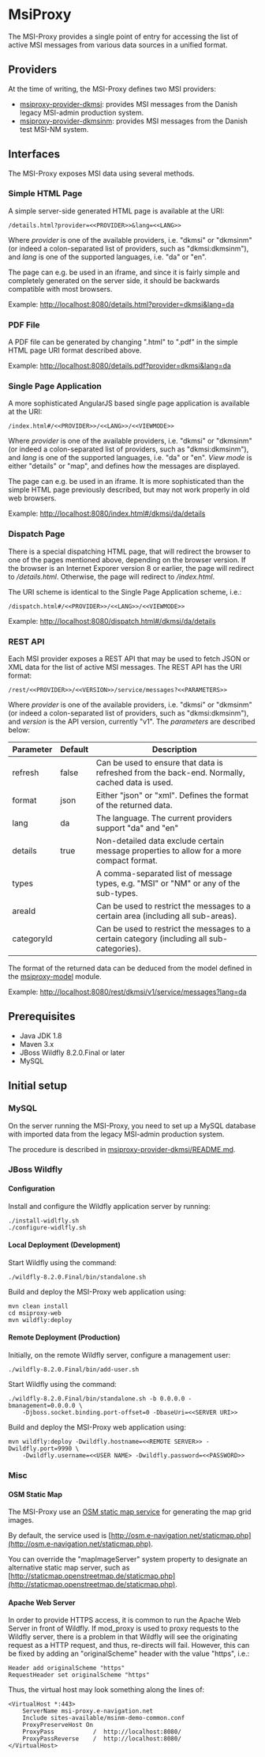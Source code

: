 # MsiProxy #

The MSI-Proxy provides a single point of entry for accessing the list of active MSI messages from various data sources in a unified format.

## Providers ##

At the time of writing, the MSI-Proxy defines two MSI providers:

* [msiproxy-provider-dkmsi](msiproxy-provider-dkmsi): provides MSI messages from the Danish legacy MSI-admin production system.
* [msiproxy-provider-dkmsinm](msiproxy-provider-dkmsinm): provides MSI messages from the Danish test MSI-NM system.

## Interfaces ##

The MSI-Proxy exposes MSI data using several methods.

### Simple HTML Page ###
A simple server-side generated HTML page is available at the URI:

    /details.html?provider=<<PROVIDER>>&lang=<<LANG>>

Where *provider* is one of the available providers, i.e. "dkmsi" or "dkmsinm" (or indeed a colon-separated list of providers, such as "dkmsi:dkmsinm"),
and *lang* is one of the supported languages, i.e. "da" or "en".

The page can e.g. be used in an iframe, and since it is fairly simple and completely generated on the server side, it should be backwards compatible with most browsers.

Example: [http://localhost:8080/details.html?provider=dkmsi&lang=da](http://localhost:8080/details.html?provider=dkmsi&lang=da)

### PDF File ###
A PDF file can be generated by changing ".html" to ".pdf" in the simple HTML page URI format described above.

Example: [http://localhost:8080/details.pdf?provider=dkmsi&lang=da](http://localhost:8080/details.pdf?provider=dkmsi&lang=da)

### Single Page Application ###
A more sophisticated AngularJS based single page application is available at the URI:

    /index.html#/<<PROVIDER>>/<<LANG>>/<<VIEWMODE>>

Where *provider* is one of the available providers, i.e. "dkmsi" or "dkmsinm" (or indeed a colon-separated list of providers, such as "dkmsi:dkmsinm"),
and *lang* is one of the supported languages, i.e. "da" or "en".
*View mode* is either "details" or "map", and defines how the messages are displayed.

The page can e.g. be used in an iframe. It is more sophisticated than the simple HTML page previously described, but may not work properly in old web browsers.

Example: [http://localhost:8080/index.html#/dkmsi/da/details](http://localhost:8080/index.html#/dkmsi/da/details)

### Dispatch Page ###
There is a special dispatching HTML page, that will redirect the browser to one of the pages mentioned above, depending on the browser version. If the browser is
an Internet Exporer version 8 or earlier, the page will redirect to */details.html*. Otherwise, the page will redirect to */index.html*.

The URI scheme is identical to the Single Page Application scheme, i.e.:

    /dispatch.html#/<<PROVIDER>>/<<LANG>>/<<VIEWMODE>>

Example: [http://localhost:8080/dispatch.html#/dkmsi/da/details](http://localhost:8080/dispatch.html#/dkmsi/da/details)

### REST API ###

Each MSI provider exposes a REST API that may be used to fetch JSON or XML data for the list of active MSI messages.
The REST API has the URI format:

    /rest/<<PROVIDER>>/<<VERSION>>/service/messages?<<PARAMETERS>>

Where *provider* is one of the available providers, i.e. "dkmsi" or "dkmsinm" (or indeed a colon-separated list of providers, such as "dkmsi:dkmsinm"),
and *version* is the API version, currently "v1".
The *parameters* are described below:

| Parameter  | Default | Description  |
| ---------- | ------- | ----- |
| refresh    | false   | Can be used to ensure that data is refreshed from the back-end. Normally, cached data is used. |
| format     | json    | Either "json" or "xml". Defines the format of the returned data. |
| lang       | da      | The language. The current providers support "da" and "en" |
| details    | true    | Non-detailed data exclude certain message properties to allow for a more compact format. |
| types      |         | A comma-separated list of message types, e.g. "MSI" or "NM" or any of the sub-types. |
| areaId     |         | Can be used to restrict the messages to a certain area (including all sub-areas). |
| categoryId |         | Can be used to restrict the messages to a certain category (including all sub-categories). |

The format of the returned data can be deduced from the model defined in the [msiproxy-model](msiproxy-model) module.

Example: [http://localhost:8080/rest/dkmsi/v1/service/messages?lang=da](http://localhost:8080/rest/dkmsi/v1/service/messages?lang=da)


## Prerequisites
* Java JDK 1.8
* Maven 3.x
* JBoss Wildfly 8.2.0.Final or later
* MySQL

## Initial setup

### MySQL
On the server running the MSI-Proxy, you need to set up a MySQL database with imported data from the legacy MSI-admin production system.

The procedure is described in [msiproxy-provider-dkmsi/README.md](msiproxy-provider-dkmsi/README.md).

### JBoss Wildfly

#### Configuration
Install and configure the Wildfly application server by running:

    ./install-widlfly.sh
    ./configure-widlfly.sh

#### Local Deployment (Development)

Start Wildfly using the command:

    ./wildfly-8.2.0.Final/bin/standalone.sh

Build and deploy the MSI-Proxy web application using:

    mvn clean install
    cd msiproxy-web
    mvn wildfly:deploy

#### Remote Deployment (Production)

Initially, on the remote Wildfly server, configure a management user:

    ./wildfly-8.2.0.Final/bin/add-user.sh

Start Wildfly using the command:

    ./wildfly-8.2.0.Final/bin/standalone.sh -b 0.0.0.0 -bmanagement=0.0.0.0 \
        -Djboss.socket.binding.port-offset=0 -DbaseUri=<<SERVER URI>>

Build and deploy the MSI-Proxy web application using:

    mvn wildfly:deploy -Dwildfly.hostname=<<REMOTE SERVER>> -Dwildfly.port=9990 \
        -Dwildfly.username=<<USER NAME> -Dwildfly.password=<<PASSWORD>>

### Misc

#### OSM Static Map
The MSI-Proxy use an [OSM static map service](http://sourceforge.net/p/staticmaplite/code/HEAD/tree/staticmap.php) for generating the map grid images.

By default, the service used is [http://osm.e-navigation.net/staticmap.php](http://osm.e-navigation.net/staticmap.php).

You can override the "mapImageServer" system property to designate an alternative static map server,
such as [http://staticmap.openstreetmap.de/staticmap.php](http://staticmap.openstreetmap.de/staticmap.php).

#### Apache Web Server
In order to provide HTTPS access, it is common to run the Apache Web Server in front of Wildfly.
If mod_proxy is used to proxy requests to the Wildfly server, there is a problem in that Wildfly will see the originating request as a HTTP request, and thus, re-directs will fail.
However, this can be fixed by adding an "originalScheme" header with the value "https", i.e.:

    Header add originalScheme "https"
    RequestHeader set originalScheme "https"

Thus, the virtual host may look something along the lines of:

    <VirtualHost *:443>
        ServerName msi-proxy.e-navigation.net
        Include sites-available/msinm-demo-common.conf
        ProxyPreserveHost On
        ProxyPass           /  http://localhost:8080/
        ProxyPassReverse    /  http://localhost:8080/
    </VirtualHost>
